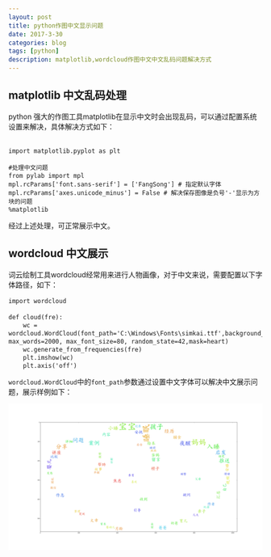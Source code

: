 ```yaml
---
layout: post
title: python作图中文显示问题
date: 2017-3-30
categories: blog
tags: [python]
description: matplotlib,wordcloud作图中文中文乱码问题解决方式
---
```


## matplotlib 中文乱码处理

python 强大的作图工具matplotlib在显示中文时会出现乱码，可以通过配置系统设置来解决，具体解决方式如下：

```

import matplotlib.pyplot as plt

#处理中文问题
from pylab import mpl
mpl.rcParams['font.sans-serif'] = ['FangSong'] # 指定默认字体
mpl.rcParams['axes.unicode_minus'] = False # 解决保存图像是负号'-'显示为方块的问题
%matplotlib

```
经过上述处理，可正常展示中文。

## wordcloud 中文展示

词云绘制工具wordcloud经常用来进行人物画像，对于中文来说，需要配置以下字体路径，如下：

```
import wordcloud

def cloud(fre):
    wc = wordcloud.WordCloud(font_path='C:\Windows\Fonts\simkai.ttf',background_color="white", max_words=2000, max_font_size=80, random_state=42,mask=heart)
    wc.generate_from_frequencies(fre)
    plt.imshow(wc)
    plt.axis('off')

```

`wordcloud.WordCloud`中的`font_path`参数通过设置中文字体可以解决中文展示问题，展示样例如下：

![母婴KOL人物画像](heart.png)





